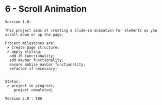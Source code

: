 # 6 - Scroll Animation

    Version 1.0:

    This project aims at creating a slide-in animation for elements as you scroll down or up the page.

    Project milestones are:
     ✔ create page structure;
     ✔ apply styling;
      add JS functionality;
      add navbar functionality;
      ensure mobile navbar functionality;
      refactor if necessary;


    Status:
     ✔ project in progress;
        project completed;

    Version 2.0 : TBA
